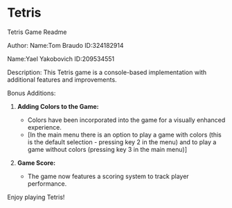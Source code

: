 # Tetris
Tetris Game Readme

Author:
Name:Tom Braudo
ID:324182914

Name:Yael Yakobovich 
ID:209534551

Description:
This Tetris game is a console-based implementation with additional features and improvements.

Bonus Additions:
1. **Adding Colors to the Game:**
   - Colors have been incorporated into the game for a visually enhanced experience.
   - [In the main menu there is an option to play a game with colors (this is the default selection - pressing key 2 in the menu) and to play a game without colors (pressing key 3 in the main menu)]

2. **Game Score:**
   - The game now features a scoring system to track player performance.



Enjoy playing Tetris!
